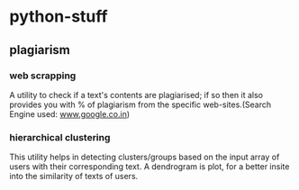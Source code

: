 # python-stuff

## plagiarism

### web scrapping
A utility to check if a text's contents are plagiarised; if so then it also provides you with % of plagiarism from the specific web-sites.(Search Engine used: www.google.co.in)

### hierarchical clustering
This utility helps in detecting clusters/groups based on the input array of users with their corresponding text. A dendrogram is plot, for a better insite into the similarity of texts of users.
